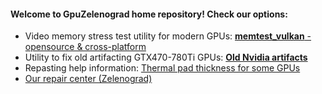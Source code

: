 #### Welcome to GpuZelenograd home repository! Check our options:
* Video memory stress test utility for modern GPUs: [**memtest_vulkan** - opensource & cross-platform](https://github.com/GpuZelenograd/memtest_vulkan)
* Utility to fix old artifacting GTX470-780Ti GPUs: [**Old Nvidia artifacts**](https://gpuzelenograd.github.io/NVIDIA)
* Repasting help information: [Thermal pad thickness for some GPUs](https://github.com/GpuZelenograd/.github/blob/main/ThermalPadThickness.md)
* [Our repair center (Zelenograd)](https://GpuZelenograd.github.io)

